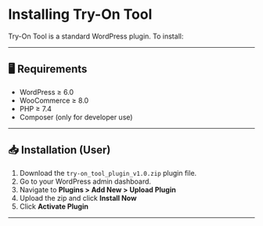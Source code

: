 # Installing Try-On Tool

Try-On Tool is a standard WordPress plugin. To install:

---

## 🖥️ Requirements

- WordPress ≥ 6.0
- WooCommerce ≥ 8.0
- PHP ≥ 7.4
- Composer (only for developer use)

---

## 📥 Installation (User)

1. Download the `try-on_tool_plugin_v1.0.zip` plugin file.
2. Go to your WordPress admin dashboard.
3. Navigate to **Plugins > Add New > Upload Plugin**
4. Upload the zip and click **Install Now**
5. Click **Activate Plugin**

---